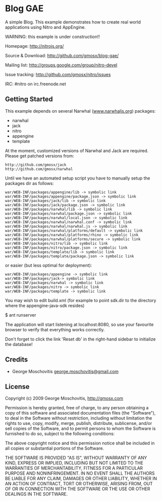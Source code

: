 Blog GAE
========

A simple Blog. This example demonstrates how to create real world applications
using Nitro and AppEngine.

WARNING: this example is under construction!!

Homepage: http://nitrojs.org/

Source & Download: http://github.com/gmosx/blog-gae/

Mailing list: http://groups.google.com/group/nitro-devel

Issue tracking: http://github.com/gmosx/nitro/issues

IRC: #nitro on irc.freenode.net    


Getting Started
---------------

This example depends on several Narwhal (www.narwhaljs.org) packages:

* narwhal
* jack
* nitro
* appengine
* template

At the moment, customized versions of Narwhal and Jack are required. Please get patched versions from:
    
	http://github.com/gmosx/jack
	http://github.com/gmosx/narwhal

Until we have an automated setup script you have to manually setup the packages dir as follows:

	war/WEB-INF/packages/appengine/lib -> symbolic link
	war/WEB-INF/packages/appengine/package.json -> symbolic link
	war/WEB-INF/packages/jack/lib -> symbolic link
	war/WEB-INF/packages/jack/package.json -> symbolic link
	war/WEB-INF/packages/narwhal/lib -> symbolic link
	war/WEB-INF/packages/narwhal/package.json -> symbolic link
	war/WEB-INF/packages/narwhal/local.json -> symbolic link
	war/WEB-INF/packages/narwhal/narwhal.conf -> symbolic link
	war/WEB-INF/packages/narwhal/narwhal.js -> symbolic link
	war/WEB-INF/packages/narwhal/platforms/default -> symbolic link
	war/WEB-INF/packages/narwhal/platforms/rhino -> symbolic link
	war/WEB-INF/packages/narwhal/platforms/secure -> symbolic link
	war/WEB-INF/packages/nitro/lib -> symbolic link
	war/WEB-INF/packages/nitro/package.json -> symbolic link
	war/WEB-INF/packages/template/lib -> symbolic link
	war/WEB-INF/packages/template/package.json -> symbolic link

or easier (but less optimal for deployment):

	war/WEB-INF/packages/appengine -> symbolic link
	war/WEB-INF/packages/jack-> symbolic link
	war/WEB-INF/packages/narwhal -> symbolic link
	war/WEB-INF/packages/nitro -> symbolic link
	war/WEB-INF/packages/template -> symbolic link

You may wish to edit build.xml (for example to point sdk.dir to the directory where the
appengine-java-sdk resides)

$ ant runserver

The application will start listening at localhost:8080, so use your favourite browser to verify that everything works correctly.

Don't forget to click the link 'Reset db' in the right-hand sidebar to initialize the database!


Credits
-------

* George Moschovitis <george.moschovitis@gmail.com>


License
-------

Copyright (c) 2009 George Moschovitis, http://gmosx.com

Permission is hereby granted, free of charge, to any person obtaining a copy
of this software and associated documentation files (the "Software"), to
deal in the Software without restriction, including without limitation the
rights to use, copy, modify, merge, publish, distribute, sublicense, and/or
sell copies of the Software, and to permit persons to whom the Software is
furnished to do so, subject to the following conditions:

The above copyright notice and this permission notice shall be included in
all copies or substantial portions of the Software.

THE SOFTWARE IS PROVIDED "AS IS", WITHOUT WARRANTY OF ANY KIND, EXPRESS OR
IMPLIED, INCLUDING BUT NOT LIMITED TO THE WARRANTIES OF MERCHANTABILITY,
FITNESS FOR A PARTICULAR PURPOSE AND NONINFRINGEMENT. IN NO EVENT SHALL
THE AUTHORS BE LIABLE FOR ANY CLAIM, DAMAGES OR OTHER LIABILITY, WHETHER 
IN AN ACTION OF CONTRACT, TORT OR OTHERWISE, ARISING FROM, OUT OF OR IN
CONNECTION WITH THE SOFTWARE OR THE USE OR OTHER DEALINGS IN THE SOFTWARE.
